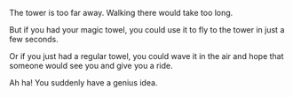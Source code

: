 
The tower is too far away. Walking there would take too long.

But if you had your magic towel, you could use it to fly to the tower in just a few seconds.

Or if you just had a regular towel, you could wave it in the air and hope that someone
would see you and give you a ride.

Ah ha! You suddenly have a genius idea.